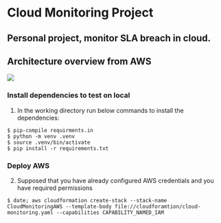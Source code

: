 # Cloud Monitoring Project

## Personal project, monitor SLA breach in cloud.

## Architecture overview from AWS
![](https://github.com/ilietrasca/cloud_monitoring/blob/master/CloudMonitoring.png?raw=true)

### Install dependencies to test on local
1. In the working directory run below commands to install the dependencies:
```
$ pip-compile requirments.in
$ python -m venv .venv
$ source .venv/bin/activate
$ pip install -r requirements.txt
```

### Deploy AWS 
2. Supposed that you have already configured AWS credentials and you have required permissions
```
$ date; aws cloudformation create-stack --stack-name CloudMonitoringAWS --template-body file://cloudforamtion/cloud-monitoring.yaml --capabilities CAPABILITY_NAMED_IAM 
```